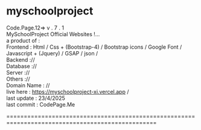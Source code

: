 # myschoolproject

Code.Page.12=> v . 7 . 1 <br>
MySchoolProject Official  Websites !...<br>
a product of : <br>
      Frontend : Html / Css + (Bootstrap-4) / Bootstrap icons / Google Font / Javascript + (Jquery) / GSAP / json / <br>
      Backend :// <br>
      Database :// <br>
      Server :// <br>
      Others :// <br>
Domain Name : // <br>
live here   : https://myschoolproject-xi.vercel.app / <br>
last update : 23/4/2025 <br>
last commit : CodePage.Me <br>


=================================================================================================
